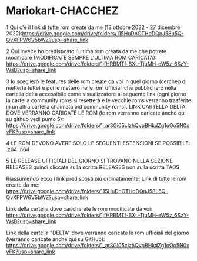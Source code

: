 # Mariokart-CHACCHEZ
1 Qui c'è il link di tutte rom create da me (13 ottobre 2022 - 27 dicembre 2022):https://drive.google.com/drive/folders/115HuDnOTHdDQnJ58u5Q-QvXFPW6V5bWZ?usp=share_link 

2 Qui invece ho predisposto l'ultima rom creata da me che potrete modificare (MODIFICATE SEMPRE L'ULTIMA ROM CARICATA): https://drive.google.com/drive/folders/1jfHRBMTf-BXL-TjuMH-eW5z_6SzY-WsB?usp=share_link

3 Io sceglierò le features delle rom create da voi in quel giorno  (cercheò di metterle tutte) e poi le metterò nelle rom ufficiali che pubblichero nella cartella delta accessibile come visualizzatore al seguente link (ogni giorno la cartella community roms si resetterà e le vecchie roms verranno trasferite in un altra cartella chaimata old community roms). LINK CARTELLA DELTA DOVE VERRANNO CARICATE LE ROM (le rom verranno caricate anche qui su github vedi punto 5): https://drive.google.com/drive/folders/1_ar3Gi05cIzhQvpBHkdZg1oOo5N0xyFK?usp=share_link

4 LE ROM DEVONO AVERE SOLO LE SEGUENTI ESTENSIONI SE POSSIBILE: .z64 .n64

5 LE RELEASE UFFICIALI DEL GIORNO SI TROVANO NELLA SEZIONE RELEASES quindi cliccate sulla scritta RELEASES non sulla scritta TAGS

Riassumendo ecco i link predisposti più ordinatamente:
Link di tutte le rom create da me: https://drive.google.com/drive/folders/115HuDnOTHdDQnJ58u5Q-QvXFPW6V5bWZ?usp=share_link

Link della cartella dove caricherete le rom modificate da voi:  https://drive.google.com/drive/folders/1jfHRBMTf-BXL-TjuMH-eW5z_6SzY-WsB?usp=share_link

Link della cartella "DELTA" dove verranno caricate le rom ufficiali del giorno (verranno caricate anche qui su GitHub): https://drive.google.com/drive/folders/1_ar3Gi05cIzhQvpBHkdZg1oOo5N0xyFK?usp=share_link
